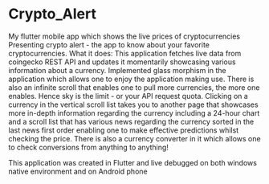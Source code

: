 # Crypto_Alert
My flutter mobile app which shows the live prices of cryptocurrencies
Presenting crypto alert - the app to know about your favorite cryptocurrencies.
What it does:
This application fetches live data from coingecko REST API and updates it momentarily showcasing various information about a currency.
Implemented glass morphism in the application which allows one to enjoy the application making use.
There is also an infinite scroll that enables one to pull more currencies, the more one enables. Hence sky is the limit - or your API request quota.
Clicking on a currency in the vertical scroll list takes you to another page that showcases more in-depth information regarding the currency including a 24-hour chart and a scroll list that has various news regarding the currency sorted in the last news first order enabling one to make effective predictions whilst checking the price.
There is also a currency converter in it which allows one to check conversions from anything to anything!


This application was created in Flutter and live debugged on both windows native environment and on Android phone
